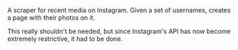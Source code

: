 A scraper for recent media on Instagram.  Given a set of usernames, creates a page with their photos on it.

This really shouldn't be needed, but since Instagram's API has now become extremely restrictive, it had to be done.
